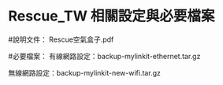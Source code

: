 # Rescue_TW 相關設定與必要檔案

#說明文件：
Rescue空氣盒子.pdf

#必要檔案：
有線網路設定：backup-mylinkit-ethernet.tar.gz

無線網路設定：backup-mylinkit-new-wifi.tar.gz

